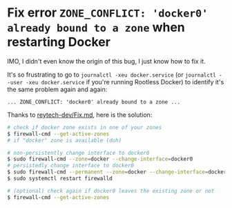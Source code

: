 # Fix error `ZONE_CONFLICT: 'docker0' already bound to a zone` when restarting Docker

<!-- tl;dr starts -->

IMO, I didn't even know the origin of this bug, I just know how to fix it.

<!-- tl;dr ends -->

It's so frustrating to go to `journalctl -xeu docker.service` (or `journalctl --user -xeu docker.service` if you're running Rootless Docker) to identify it's the same problem again and again:

```
... ZONE_CONFLICT: 'docker0' already bound to a zone ...
```

Thanks to [reytech-dev/Fix.md](https://gist.github.com/reytech-dev/1cbbb158df374018be454537de32a428), here is the solution:

```sh
# check if docker zone exists in one of your zones
$ firewall-cmd --get-active-zones
# if "docker" zone is available (duh)

# non-persistently change interface to docker0
$ sudo firewall-cmd --zone=docker --change-interface=docker0
# persistedly change interface to docker0
$ sudo firewall-cmd --permanent --zone=docker --change-interface=docker0
$ sudo systemctl restart firewalld

# (optional) check again if docker0 leaves the existing zone or not
$ firewall-cmd --get-active-zones
```

